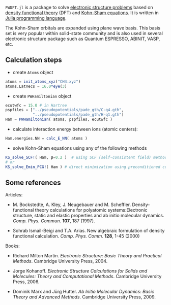 `PWDFT.jl` is a package to solve
[electronic structure problems](https://en.wikipedia.org/wiki/Electronic_structure)
based on [density functional theory](https://en.wikipedia.org/wiki/Density_functional_theory)
(DFT) and [Kohn-Sham equations](https://en.wikipedia.org/wiki/Kohn%E2%80%93Sham_equations).
It is written in [Julia programming language](https://julialang.org).

The Kohn-Sham orbitals are expanded using plane wave basis. This basis set is
very popular within solid-state community and is also used in several electronic
structure package such as Quantum ESPRESSO, ABINIT, VASP, etc.

## Calculation steps

- create `Atoms` object

```julia
atoms = init_atoms_xyz("CH4.xyz")
atoms.LatVecs = 16.0*eye(3)
```

- create `PWHamiltonian` object

```julia
ecutwfc = 15.0 # in Hartree
pspfiles = ["../pseudopotentials/pade_gth/C-q4.gth",
            "../pseudopotentials/pade_gth/H-q1.gth"]
Ham = PWHamiltonian( atoms, pspfiles, ecutwfc )
```

- calculate interaction energy between ions (atomic centers):

```julia
Ham.energies.NN = calc_E_NN( atoms )
```

- solve Kohn-Sham equations using any of the following methods

```julia
KS_solve_SCF!( Ham, β=0.2 )  # using SCF (self-consistent field) method
# or
KS_solve_Emin_PCG!( Ham ) # direct minimization using preconditioned conjugate gradient
```

## Some references

Articles:

- M. Bockstedte, A. Kley, J. Neugebauer and M. Scheffler. Density-functional theory
  calculations for polyatomic systems:Electronic structure, static and elastic properties
  and ab initio molecular dynamics. *Comp. Phys. Commun.* **107**, 187 (1997).

- Sohrab Ismail-Beigi and T.A. Arias. New algebraic formulation of density functional calculation.
  *Comp. Phys. Comm.* **128**, 1-45 (2000)


Books:

- Richard Milton Martin. *Electronic Structure: Basic Theory and Practical Methods*.
  Cambridge University Press, 2004.

- Jorge Kohanoff. *Electronic Structure Calculations for Solids and Molecules:
  Theory and Computational Methods*. 
  Cambridge University Press, 2006.

- Dominik Marx and Jürg Hutter. *Ab Initio Molecular Dynamics: Basic Theory and
  Advanced Methods*. Cambridge University Press, 2009.


